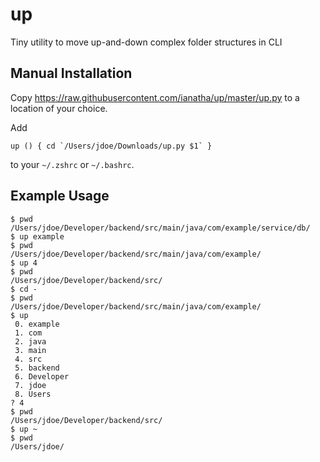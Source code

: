 # up
Tiny utility to move up-and-down complex folder structures in CLI

## Manual Installation

Copy https://raw.githubusercontent.com/ianatha/up/master/up.py to a location of your choice.

Add
```
up () { cd `/Users/jdoe/Downloads/up.py $1` }
```
to your `~/.zshrc` or `~/.bashrc`.

## Example Usage

```
$ pwd
/Users/jdoe/Developer/backend/src/main/java/com/example/service/db/
$ up example
$ pwd
/Users/jdoe/Developer/backend/src/main/java/com/example/
$ up 4
$ pwd
/Users/jdoe/Developer/backend/src/
$ cd -
$ pwd
/Users/jdoe/Developer/backend/src/main/java/com/example/
$ up
 0. example
 1. com
 2. java
 3. main
 4. src
 5. backend
 6. Developer
 7. jdoe
 8. Users
? 4
$ pwd
/Users/jdoe/Developer/backend/src/
$ up ~
$ pwd
/Users/jdoe/
```